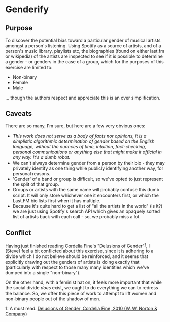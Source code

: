 # Genderify

## Purpose

To discover the potential bias toward a particular gender of musical artists
amongst a person's listening. Using Spotify as a source of artists, and of a
person's music library, playlists etc, the biographies (found on either
last.fm or wikipedia) of the artists are inspected to see if it is possible to
determine a gender - or genders in the case of a group, which for the purposes
of this exercise are limited to:

 * Non-binary
 * Female 
 * Male

... though the authors respect and appreciate this is an over simplification.

## Caveats

There are so many, I'm sure, but here are a few very obvious ones:
* *This work does not serve as a body of facts nor opinions,
  it is a simplistic algorithmic determination of gender based on the English
  language, without the nuances of time, intuition, fact-checking, personal
  communications or anything else that might make it official in any way. It's
  a dumb robot.*
* We can't always determine gender from a person by their bio - they may
  privately identify as one thing while publicly identifying another way, for
  personal reasons.
* 'Gender' of a band or group is difficult, so we've opted to just represent
  the split of that group. 
* Groups or artists with the same name will probably confuse this dumb script.
  It will only store whichever one it encounters first, or which the Last.FM
  bio lists first when it has multiple.
* Because it's quite hard to get a list of "all the artists in the world"
  (is it?) we are just using Spotify's search API which gives an opaquely
  sorted list of artists back with each call - so, we probably miss a lot.

## Conflict

Having just finished reading Cordelia Fine's
"Delusions of Gender"<sup>[1](#delusionsofgender)</sup>, I (Steve)
feel a bit conflicted about this exercise, since it is adhering to a divide
which I do not believe should be reinforced, and it seems that explicitly 
drawing out the genders of artists is doing exactly that (particularly with 
respect to those many many identities which we've dumped into a single 
"non-binary").

On the other hand, with a feminist hat on, it feels more important that while
the social divide *does* exist, we ought to do everything we can to redress the
balance. So, we offer this piece of work to attempt to lift women and non-binary
people out of the shadow of men.


<a name="delusionsofgender">1</a>: A must read. [Delusions of Gender, Cordelia Fine, 2010 (W. W. Norton & Company)](https://en.wikipedia.org/wiki/Delusions_of_Gender)
